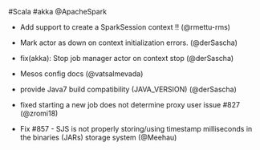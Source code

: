 #Scala #akka @ApacheSpark

* Add support to create a SparkSession context  !! (@rmettu-rms)

* Mark actor as down on context initialization errors. (@derSascha)
* fix(akka): Stop job manager actor on context stop (@derSascha)
* Mesos config docs (@vatsalmevada)
* provide Java7 build compatibility (JAVA_VERSION) (@derSascha)
* fixed starting a new job does not determine proxy user issue #827 (@zromi18)
* Fix #857 - SJS is not properly storing/using timestamp milliseconds in the binaries (JARs) storage system (@Meehau)
